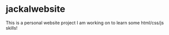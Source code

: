 # jackalwebsite

This is a personal website project I am working on to learn some html/css/js skills! 
